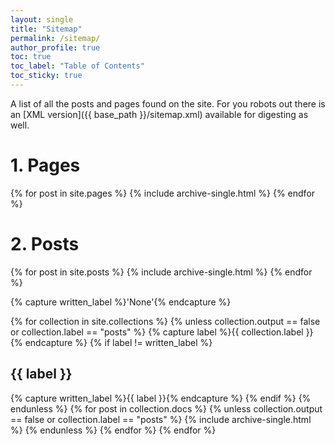 ```yaml
---
layout: single
title: "Sitemap"
permalink: /sitemap/
author_profile: true
toc: true
toc_label: "Table of Contents"
toc_sticky: true
---
```


A list of all the posts and pages found on the site. For you robots out there is an [XML version]({{ base_path }}/sitemap.xml) available for digesting as well.

# 1. Pages
{% for post in site.pages %}
  {% include archive-single.html %}
{% endfor %}

# 2. Posts
{% for post in site.posts %}
  {% include archive-single.html %}
{% endfor %}

{% capture written_label %}'None'{% endcapture %}

{% for collection in site.collections %}
{% unless collection.output == false or collection.label == "posts" %}
  {% capture label %}{{ collection.label }}{% endcapture %}
  {% if label != written_label %}
  <h2>{{ label }}</h2>
  {% capture written_label %}{{ label }}{% endcapture %}
  {% endif %}
{% endunless %}
{% for post in collection.docs %}
  {% unless collection.output == false or collection.label == "posts" %}
  {% include archive-single.html %}
  {% endunless %}
{% endfor %}
{% endfor %}
